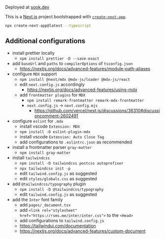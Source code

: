 Deployed at [sook.dev](https://sook.dev)

This is a [Next.js](https://nextjs.org/) project bootstrapped with [`create-next-app`](https://github.com/vercel/next.js/tree/canary/packages/create-next-app).

```bash
npx create-next-app@latest --typescript
```

## Additional configurations

- install prettier locally
  - `npm install prettier -D --save-exact`
- add `baseUrl` and `paths` to `compilerOptions` of `tsconfig.json`
  - https://nextjs.org/docs/advanced-features/module-path-aliases
- configure `MDX` support
  - `npm install @next/mdx @mdx-js/loader @mdx-js/react`
  - edit `next.config.js` accordingly
    - https://nextjs.org/docs/advanced-features/using-mdx
  - add `frontmatter plugins` for `MDX`
    - `npm install remark-frontmatter remark-mdx-frontmatter`
    - `next.config.js` -> `next.config.mjs`
      - https://github.com/vercel/next.js/discussions/36310#discussioncomment-2602491
- configure `eslint` for `.mdx`
  - install vscode `Extension: MDX`
  - `npm install -D eslint-plugin-mdx`
  - install vscode `Extension: Auto Close Tag`
  - add configurations to `.eslintrc.json` as recommended
- install a frontmatter parser `gray-matter`
  - `npm install gray-matter`
- install `tailwindcss`
  - `npm install -D tailwindcss postcss autoprefixer`
  - `npx tailwindcss init -p`
  - edit `tailwind.config.js` as suggested
  - edit `styles/globals.css` as suggested
- add `@tailwindcss/typography` plugin
  - `npm install -D @tailwindcss/typography`
  - edit `tailwind.config.js` as suggested
- add the `Inter` font family
  - add `pages/_document.tsx`
  - add `<link rel="stylesheet" href="https://rsms.me/inter/inter.css">` to the `<Head>`
  - add configurations to `tailwind.config.js`
  - https://tailwindui.com/documentation
  - https://nextjs.org/docs/advanced-features/custom-document
